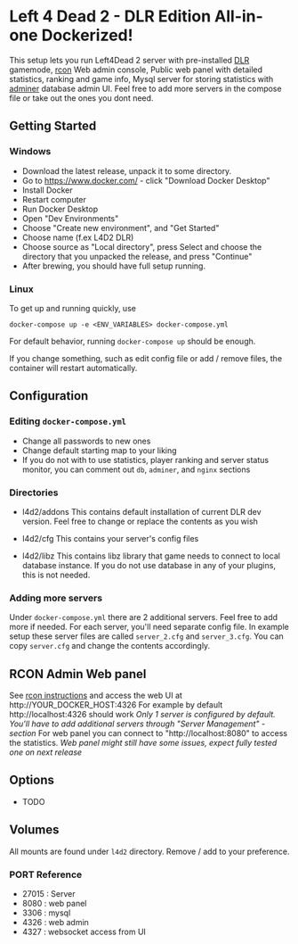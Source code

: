 # Left 4 Dead 2 - DLR Edition All-in-one Dockerized!


This setup lets you run Left4Dead 2 server with pre-installed [DLR](https://github.com/janiluuk/L4D2_DLR) gamemode, [rcon](https://github.com/itzg/docker-rcon-web-admin/) Web admin console, Public web panel with detailed statistics, ranking and game info, Mysql server for storing statistics with [adminer](https://github.com/vrana/adminer) database admin UI. Feel free to add more servers in the compose file or take out the ones you dont need.

## Getting Started

### Windows

* Download the latest release, unpack it to some directory. 
* Go to https://www.docker.com/ - click "Download Docker Desktop"
* Install Docker
* Restart computer
* Run Docker Desktop
* Open "Dev Environments"
* Choose "Create new environment", and "Get Started"
* Choose name (f.ex L4D2 DLR)
* Choose source as "Local directory", press Select and choose the directory that you unpacked the release, and press "Continue"
* After brewing, you should have full setup running. 
	
### Linux
To get up and running quickly, use

```
docker-compose up -e <ENV_VARIABLES> docker-compose.yml
```
For default behavior, running `docker-compose up` should be enough.

If you change something, such as edit config file or add / remove files, the container will restart automatically.

## Configuration

### Editing `docker-compose.yml`

* Change all passwords to new ones
* Change default starting map to your liking
* If you do not with to use statistics, player ranking and server status monitor, you can comment out `db`, `adminer`, and `nginx` sections

### Directories

* l4d2/addons
This contains default installation of current DLR dev version. Feel free to change or replace the contents as you wish

* l4d2/cfg
This contains your server's config files

* l4d2/libz
This contains libz library that game needs to connect to local database instance. If you do not use database in any of your plugins, this is not needed.

### Adding more servers

Under `docker-compose.yml` there are 2 additional servers. Feel free to add more if needed.
For each server, you'll need separate config file. In example setup these server files are called `server_2.cfg` and `server_3.cfg`. You can copy `server.cfg` and change the contents accordingly.

## RCON Admin Web panel

See [rcon instructions](https://github.com/rcon-web-admin/rcon-web-admin#visit-the-ui) and
access the web UI at http://YOUR_DOCKER_HOST:4326
For example by default http://localhost:4326 should work
*Only 1 server is configured by default. You'll have to add additional servers through "Server Management" - section*
For web panel you can connect to "http://localhost:8080" to access the statistics. 
*Web panel might still have some issues, expect fully tested one on next release*



## Options
* TODO

## Volumes

All mounts are found under `l4d2` directory. Remove / add to your preference.

### PORT Reference
* 27015 : Server
* 8080 : web panel
* 3306 : mysql 
* 4326 : web admin
* 4327 : websocket access from UI

